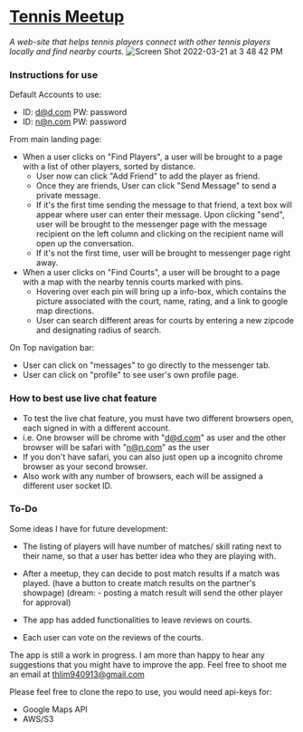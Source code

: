 # [Tennis Meetup](https://tennis-meetup.herokuapp.com)

*A web-site that helps tennis players connect with other tennis players locally and find nearby courts.*
![Screen Shot 2022-03-21 at 3 48 42 PM](https://user-images.githubusercontent.com/41413114/159352397-f30cca2f-e5f3-415c-8a81-b86a2fe0923f.png)


### Instructions for use

Default Accounts to use:
- ID: d@d.com PW: password
- ID: n@n.com PW: password

From main landing page:
- When a user clicks on "Find Players", a user will be brought to a page with a list of other players, sorted by distance. 
  - User now can click "Add Friend" to add the player as friend.
  - Once they are friends, User can click "Send Message" to send a private message. 
   - If it's the first time sending the message to that friend, a text box will appear where user can enter their message. Upon clicking "send", user will be brought to the messenger page with the message recipient on the left column and clicking on the recipient name will open up the conversation.
   - If it's not the first time, user will be brought to messenger page right away.
- When a user clicks on "Find Courts", a user will be brought to a page with a map with the nearby tennis courts marked with pins. 
  - Hovering over each pin will bring up a info-box, which contains the picture associated with the court, name, rating, and a link to google map directions. 
  - User can search different areas for courts by entering a new zipcode and designating radius of search.

On Top navigation bar:
- User can click on "messages" to go directly to the messenger tab.
- User can click on "profile" to see user's own profile page.

### How to best use live chat feature
 - To test the live chat feature, you must have two different browsers open, each signed in with a different account. 
  - i.e. One browser will be chrome with "d@d.com" as user and the other browser will be safari with "n@n.com" as the user
  - If you don't have safari, you can also just open up a incognito chrome browser as your second browser.
  - Also work with any number of browsers, each will be assigned a different user socket ID. 

### To-Do
Some ideas I have for future development:
- The listing of players will have number of matches/ skill rating next to their name, so that a user has better idea who they are playing with. 

- After a meetup, they can decide to post match results if a match was played. (have a button to create match results on the partner's showpage) (dream: - posting a match result will send the other player for approval)
- The app has added functionalities to leave reviews on courts. 
- Each user can vote on the reviews of the courts. 

The app is still a work in progress. I am more than happy to hear any suggestions that you might have to improve the app. Feel free to shoot me an email at thlim940913@gmail.com



Please feel free to clone the repo to use, you would need api-keys for:
- Google Maps API
- AWS/S3

